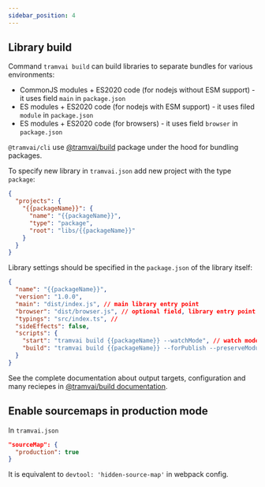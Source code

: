 ```yaml
---
sidebar_position: 4
---
```


## Library build

Command `tramvai build` can build libraries to separate bundles for various environments:

- CommonJS modules + ES2020 code (for nodejs without ESM support) - it uses field `main` in `package.json`
- ES modules + ES2020 code (for nodejs with ESM support) - it uses filed `module` in `package.json`
- ES modules + ES2020 code (for browsers) - it uses field `browser` in `package.json`

`@tramvai/cli` use [@tramvai/build](references/tools/build.md) package under the hood for bundling packages.

To specify new library in `tramvai.json` add new project with the type `package`:

```json
{
  "projects": {
    "{{packageName}}": {
      "name": "{{packageName}}",
      "type": "package",
      "root": "libs/{{packageName}}"
    }
  }
}
```

Library settings should be specified in the `package.json` of the library itself:

```json
{
  "name": "{{packageName}}",
  "version": "1.0.0",
  "main": "dist/index.js", // main library entry point
  "browser": "dist/browser.js", // optional field, library entry point for browsers bundle
  "typings": "src/index.ts", // 
  "sideEffects": false,
  "scripts": {
    "start": "tramvai build {{packageName}} --watchMode", // watch mode to develop package
    "build": "tramvai build {{packageName}} --forPublish --preserveModules" // single time build for the production
  }
}
```

See the complete documentation about output targets, configuration and many reciepes in [@tramvai/build documentation](references/tools/build.md).

## Enable sourcemaps in production mode

In `tramvai.json`

```json
"sourceMap": {
  "production": true
}
```

It is equivalent to `devtool: 'hidden-source-map'` in webpack config.
